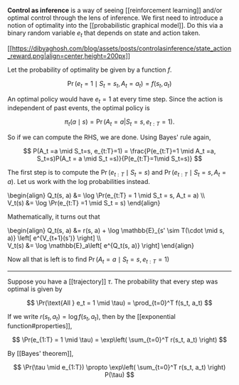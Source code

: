 **Control as inference** is a way of seeing [[reinforcement learning]] and/or optimal control through the lens of inference. We first need to introduce a notion of optimality into the [[probabilistic graphical model]]. Do this via a binary random variable $e_t$ that depends on state and action taken.

[[https://dibyaghosh.com/blog/assets/posts/controlasinference/state_action_reward.png|align=center,height=200px]]

Let the probability of optimality be given by a function $f$.

$$
\Pr(e_t = 1 \mid S_t = s_t, A_t = a_t) = f(s_t, a_t)
$$

An optimal policy would have $e_t=1$ at every time step. Since the action is independent of past events, the optimal policy is

$$
\pi_{t}(a \mid s) = \Pr (A_t = a \vert S_t = s, e_{t:T} =1).
$$


So if we can compute the RHS, we are done. Using Bayes' rule again,

$$
P(A_t =a \mid S_t=s, e_{t:T}=1) = \frac{P(e_{t:T}=1 \mid A_t =a,  S_t=s)P(A_t = a \mid S_t =s)}{P(e_{t:T}=1\mid S_t=s)}
$$

The first step is to compute the $\Pr(e_{t:T} \mid S_t = s)$ and $\Pr(e_{t:T} \mid S_t = s, A_t =a)$. Let us work with the log probabilities instead.

\begin{align}
Q_t(s, a) &= \log \Pr(e_{t:T} = 1 \mid S_t = s, A_t = a) \\\\\
V_t(s) &= \log \Pr(e_{t:T} =1 \mid S_t = s)
\end{align}

Mathematically, it turns out that

\begin{align}
Q_t(s, a) &= r(s, a) + \log \mathbb{E}\_{s' \sim T(\cdot \mid s, a)} \left[ e^{V_{t+1}(s')} \right] \\\\\
V_t(s) &= \log \mathbb{E}_a\left[ e^{Q_t(s, a)} \right]
\end{align}

Now all that is left is to find $\Pr(A_t = a \mid S_t = s, e_{t:T} = 1)$



---

Suppose you have a [[trajectory]] $\tau$. The probability that every step was optimal is given by

$$
\Pr(\text{All } e_t = 1 \mid \tau) = \prod_{t=0}^T f(s_t, a_t)
$$

If we write $r(s_t, a_t) = \log f(s_t, a_t)$, then by the [[exponential function#properties]],

$$
\Pr(e_{1:T} = 1 \mid \tau) = \exp\left( \sum_{t=0}^T r(s_t, a_t) \right)
$$

By [[Bayes' theorem]],

$$
\Pr(\tau \mid e_{1:T}) \propto \exp\left( \sum_{t=0}^T r(s_t, a_t) \right) P(\tau)
$$


